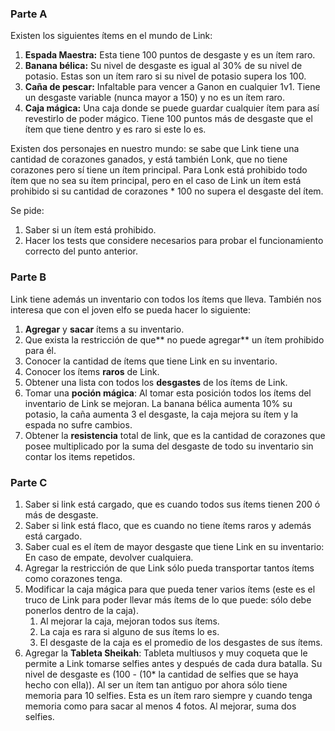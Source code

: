 ### Parte A

Existen los siguientes ítems en el mundo de Link:



1. **Espada Maestra:** Esta tiene 100 puntos de desgaste y es un ítem raro.
2. **Banana bélica:** Su nivel de desgaste es igual al 30% de su nivel de potasio. Estas son un ítem raro si su nivel de potasio supera los 100.
3. **Caña de pescar:** Infaltable para vencer a Ganon en cualquier 1v1. Tiene un desgaste variable (nunca mayor a 150) y no es un ítem raro.
4. **Caja mágica:** Una caja donde se puede guardar cualquier ítem para así revestirlo de poder mágico. Tiene 100 puntos más de desgaste que el ítem que tiene dentro y es raro si este lo es.

Existen dos personajes en nuestro mundo: se sabe que Link tiene una cantidad de corazones ganados, y está también Lonk, que no tiene corazones pero sí tiene un ítem principal. Para Lonk está prohibido todo ítem que no sea su ítem principal, pero en el caso de Link un ítem está prohibido si su cantidad de corazones * 100 no supera el desgaste del ítem.

Se pide:



1. Saber si un ítem está prohibido. 
2. Hacer los tests que considere necesarios para probar el funcionamiento correcto del punto anterior.


### Parte B

Link tiene además un inventario con todos los ítems que lleva. También nos interesa que con el joven elfo se pueda hacer lo siguiente:



1. **Agregar** y **sacar** ítems a su inventario. 
2. Que exista la restricción de que** no puede agregar** un ítem prohibido para él.
3. Conocer la cantidad de ítems que tiene Link en su inventario.
4. Conocer los ítems **raros** de Link.
5. Obtener una lista con todos los **desgastes** de los ítems de Link.
6. Tomar una **poción mágica**: Al tomar esta posición todos los ítems del inventario de Link se mejoran. La banana bélica aumenta 10% su potasio, la caña aumenta 3 el desgaste, la caja mejora su ítem y la espada no sufre cambios. 
7. Obtener la **resistencia** total de link,  que es la cantidad de corazones que posee multiplicado por la suma del desgaste de todo su inventario sin contar los items repetidos. 


### Parte C



1. Saber si link está cargado, que es cuando todos sus ítems tienen 200 ó más de desgaste.
2. Saber si link está flaco, que es cuando no tiene ítems raros y además está cargado.
3. Saber cual es el ítem de mayor desgaste que tiene Link en su inventario: En caso de empate, devolver cualquiera.
4. Agregar la restricción de que Link sólo pueda transportar tantos ítems como corazones tenga.
5. Modificar la caja mágica para que pueda tener varios ítems (este es el truco de Link para poder llevar más ítems de lo que puede: sólo debe ponerlos dentro de la caja). 
    1. Al mejorar la caja, mejoran todos sus ítems.
    2. La caja es rara si alguno de sus ítems lo es.
    3. El desgaste de la caja es el promedio de los desgastes de sus ítems.
6. Agregar la **Tableta Sheikah**: Tableta multiusos y muy coqueta que le  permite a Link  tomarse selfies antes y después de cada dura batalla. Su nivel de desgaste es (100 - (10* la cantidad de selfies que se haya hecho con ella)). Al ser un ítem tan antiguo por ahora sólo tiene memoria para 10 selfies. Esta es un ítem raro siempre y cuando tenga memoria como para sacar al menos 4 fotos. Al mejorar, suma dos selfies.
